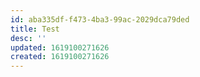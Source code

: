 ```yaml
---
id: aba335df-f473-4ba3-99ac-2029dca79ded
title: Test
desc: ''
updated: 1619100271626
created: 1619100271626
---
```


